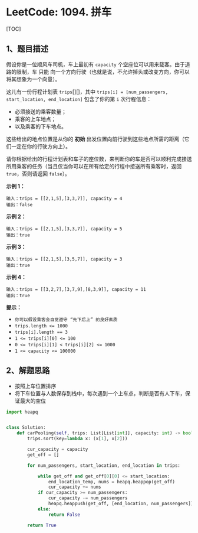 # LeetCode: 1094. 拼车

[TOC]

## 1、题目描述

假设你是一位顺风车司机，车上最初有 `capacity` 个空座位可以用来载客。由于道路的限制，车 只能 向一个方向行驶（也就是说，不允许掉头或改变方向，你可以将其想象为一个向量）。

这儿有一份行程计划表 `trips`[][]，其中 `trips[i] = [num_passengers, start_location, end_location]` 包含了你的第 `i` 次行程信息：

-   必须接送的乘客数量；
-   乘客的上车地点；
-   以及乘客的下车地点。

这些给出的地点位置是从你的 **初始** 出发位置向前行驶到这些地点所需的距离（它们一定在你的行驶方向上）。

请你根据给出的行程计划表和车子的座位数，来判断你的车是否可以顺利完成接送所用乘客的任务（当且仅当你可以在所有给定的行程中接送所有乘客时，返回 `true`，否则请返回 `false`）。

 

**示例 1：**

```
输入：trips = [[2,1,5],[3,3,7]], capacity = 4
输出：false
```


**示例 2：**

```
输入：trips = [[2,1,5],[3,3,7]], capacity = 5
输出：true
```


**示例 3：**

```
输入：trips = [[2,1,5],[3,5,7]], capacity = 3
输出：true
```


**示例 4：**

```
输入：trips = [[3,2,7],[3,7,9],[8,3,9]], capacity = 11
输出：true
```

**提示：**

-   `你可以假设乘客会自觉遵守 “先下后上” 的良好素质`
-   `trips.length <= 1000`
-   `trips[i].length == 3`
-   `1 <= trips[i][0] <= 100`
-   `0 <= trips[i][1] < trips[i][2] <= 1000`
-   `1 <= capacity <= 100000`



## 2、解题思路

-   按照上车位置排序
-   将下车位置与人数保存到栈中，每次遇到一个上车点，判断是否有人下车，保证最大的空位



```python
import heapq


class Solution:
    def carPooling(self, trips: List[List[int]], capacity: int) -> bool:
        trips.sort(key=lambda x: (x[1], x[2]))

        cur_capacity = capacity
        get_off = []

        for num_passengers, start_location, end_location in trips:

            while get_off and get_off[0][0] <= start_location:
                end_location_temp, nums = heapq.heappop(get_off)
                cur_capacity += nums
            if cur_capacity >= num_passengers:
                cur_capacity -= num_passengers
                heapq.heappush(get_off, [end_location, num_passengers])
            else:
                return False

        return True
```

